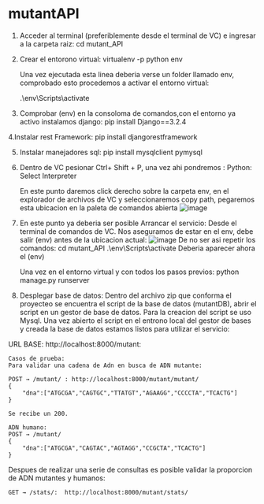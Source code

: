 # mutantAPI

1. Acceder al terminal (preferiblemente desde el terminal de VC) e ingresar a la carpeta raiz:
	cd mutant_API

2. Crear el entorono virtual:
	virtualenv -p python env

 	Una vez ejecutada esta linea deberia verse un folder llamado env, comprobado esto procedemos
	a activar el entorno virtual:
 
	.\env\Scripts\activate 

3. Comprobar (env) en la consoloma de comandos,con el entorno ya activo instalamos django: 
	pip install Django==3.2.4 

4.Instalar rest Framework: 
	pip install djangorestframework

5. Instalar manejadores sql: 
	pip install mysqlclient pymysql

6. Dentro de VC pesionar Ctrl+ Shift + P, una vez ahi pondremos :
	Python: Select Interpreter

	En este punto daremos click derecho sobre la carpeta env, en el explorador de archivos
	de VC y seleccionaremos copy path, pegaremos esta ubicacion en la paleta de comandos abierta
	![image](https://user-images.githubusercontent.com/92695542/172210564-6983c795-5369-469a-ba3b-2c22793ba370.png)

	 

7. En este punto ya deberia ser posible Arrancar el servicio:
	Desde el terminal de comandos de VC. Nos aseguramos de estar en el env, debe salir (env) antes de la ubicacion actual:
	![image](https://user-images.githubusercontent.com/92695542/172210867-f5589a22-80c0-4221-9ce7-37242a7a77eb.png)
	De no ser asi repetir los comandos:
		cd mutant_API
		.\env\Scripts\activate 
	Deberia aparecer ahora el (env)
	
	Una vez en el entorno virtual y con todos los pasos previos:
		python manage.py runserver

8. Desplegar base de datos: 
	Dentro del archivo zip que conforma el proyecteo se encuentra el script de la 
	base de datos (mutantDB), abrir el script en un gestor de base de datos. Para la
	creacion del script se uso Mysql. Una vez abierto el script en el entrono local del
	gestor de bases y creada la base de datos estamos listos para utilizar el servicio:

URL BASE: http://localhost:8000/mutant:
	
	Casos de prueba:
	Para validar una cadena de Adn en busca de ADN mutante:

	POST → /mutant/ : http://localhost:8000/mutant/mutant/
	{ 
		"dna":["ATGCGA","CAGTGC","TTATGT","AGAAGG","CCCCTA","TCACTG"] 
	} 
	
	Se recibe un 200.

	ADN humano: 
	POST → /mutant/
	{
		"dna":["ATGCGA","CAGTAC","AGTAGG","CCGCTA","TCACTG"]
	}
	
Despues de realizar una serie de consultas es posible validar la proporcion de
ADN mutantes y humanos: 

	GET → /stats/:  http://localhost:8000/mutant/stats/
	

